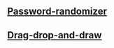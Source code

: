 ## [Password-randomizer](https://Atikingi.github.io/myWorks/pass-random/)
## [Drag-drop-and-draw](https://Atikingi.github.io/myWorks/Drag-drop-and-draw/)
